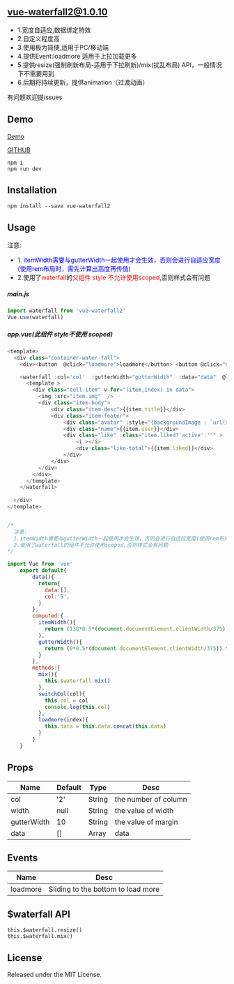 

## vue-waterfall2@1.0.10      
* 1.宽度自适应,数据绑定特效
* 2.自定义程度高
* 3.使用极为简便,适用于PC/移动端
* 4.提供Event:loadmore 适用于上拉加载更多
* 5.提供resize(强制刷新布局-适用于下拉刷新)/mix(扰乱布局) API，一般情况下不需要用到
* 6.后期将持续更新，提供animation（过渡动画）

有问题欢迎提issues

## Demo
[Demo](http://47.105.188.15:3000/)

[GITHUB](https://github.com/libin1991/vue-waterfall2)
```
npm i 
npm run dev
```

## Installation
```
npm install --save vue-waterfall2
```

## Usage
注意:
  *  1.<font color=blue> itemWidth需要与gutterWidth一起使用才会生效，否则会进行自适应宽度(使用rem布局时，需先计算出高度再传值)</font>
  *  2.使用了<font color=red>waterfall</font>的<font color=red>父组件 style 不允许使用scoped</font>,否则样式会有问题 
##### main.js
```javascript
import waterfall from 'vue-waterfall2'
Vue.use(waterfall)
```
##### app.vue(此组件 style不使用 scoped)
```javascript
<template>
  <div class="container-water-fall">
    <div><button  @click="loadmore">loadmore</button> <button @click="mix">mix</button> <button @click="switchCol('5')">5列</button> <button @click="switchCol('8')">8列</button> <button @click="switchCol('10')">10列</button> </div>

    <waterfall :col='col'  :gutterWidth="gutterWidth"  :data="data"  @loadmore="loadmore"   >
      <template >
        <div class="cell-item" v-for="(item,index) in data">
          <img :src="item.img"  />
          <div class="item-body">
              <div class="item-desc">{{item.title}}</div>
              <div class="item-footer">
                  <div class="avatar" :style="{backgroundImage : `url(${item.avatar})` }"></div>
                  <div class="name">{{item.user}}</div>
                  <div class="like" :class="item.liked?'active':''" >
                      <i ></i>
                      <div class="like-total">{{item.liked}}</div>  
                  </div>
              </div>
          </div>
        </div>
      </template>
    </waterfall>
    
  </div>
</template>


/*
  注意:
  1.itemWidth需要与gutterWidth一起使用才会生效，否则会进行自适应宽度(使用rem布局时，需先计算出高度再传值)
  2.使用了waterfall的组件不允许使用scoped,否则样式会有问题
*/

import Vue from 'vue'
	export default{
	    data(){
	      return{
	        data:[],
	        col:'5',
	      }
	    },
	    computed:{
	      itemWidth(){  
	        return (138*0.5*(document.documentElement.clientWidth/375)).toString()   #rem布局 计算宽度
	      },
	      gutterWidth(){
	        return (9*0.5*(document.documentElement.clientWidth/375)).toString()	#rem布局 计算x轴方向margin(y轴方向的margin自定义在css中即可)
	      }
	    },
	    methods:{
	      mix(){
	        this.$waterfall.mix()
	      },
	      switchCol(col){
	        this.col = col
	        console.log(this.col)
	      },
	      loadmore(index){
	        this.data = this.data.concat(this.data)
	      }
	    }
	}
```
## <waterfall> Props
Name | Default | Type | Desc
-------- | -------- | -------- | --------
col | '2'  | String |  the number of column
width | null | String | the value of width 
gutterWidth | 10 | String | the value of margin
data | [] | Array | data

## <waterfall> Events
Name |   Desc
-------- | -------- 
loadmore |  Sliding to the bottom to load more

  
## $waterfall API
```
this.$waterfall.resize()   
this.$waterfall.mix()   
```
## License
Released under the MIT License.
